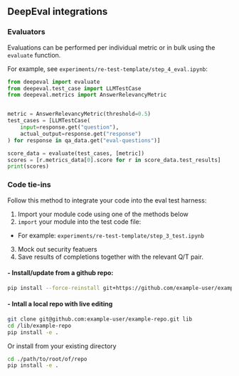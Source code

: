 ## DeepEval integrations

### Evaluators
Evaluations can be performed per individual metric or in bulk using the `evaluate` function.

For example, see `experiments/re-test-template/step_4_eval.ipynb`:
```python
from deepeval import evaluate
from deepeval.test_case import LLMTestCase
from deepeval.metrics import AnswerRelevancyMetric


metric = AnswerRelevancyMetric(threshold=0.5)
test_cases = [LLMTestCase(
    input=response.get("question"),
    actual_output=response.get("response")
) for response in qa_data.get("eval-questions")]

score_data = evaluate(test_cases, [metric])
scores = [r.metrics_data[0].score for r in score_data.test_results]
print(scores)
```


### Code tie-ins
Follow this method to integrate your code into the eval test harness:
1. Import your module code using one of the methods below
2. `import` your module into the test code file:
- For example: `experiments/re-test-template/step_3_test.ipynb`
3. Mock out security featuers
4. Save results of completions together with the relevant Q/T pair.

#### - Install/update from a github repo:
```bash
pip install --force-reinstall git+https://github.com/example-user/example-repo.git@feature-branch
```

#### - Intall a local repo with live editing
```bash
git clone git@github.com:example-user/example-repo.git lib
cd /lib/example-repo
pip install -e .
```
Or install from your existing directory
```bash
cd ./path/to/root/of/repo
pip install -e .
```
